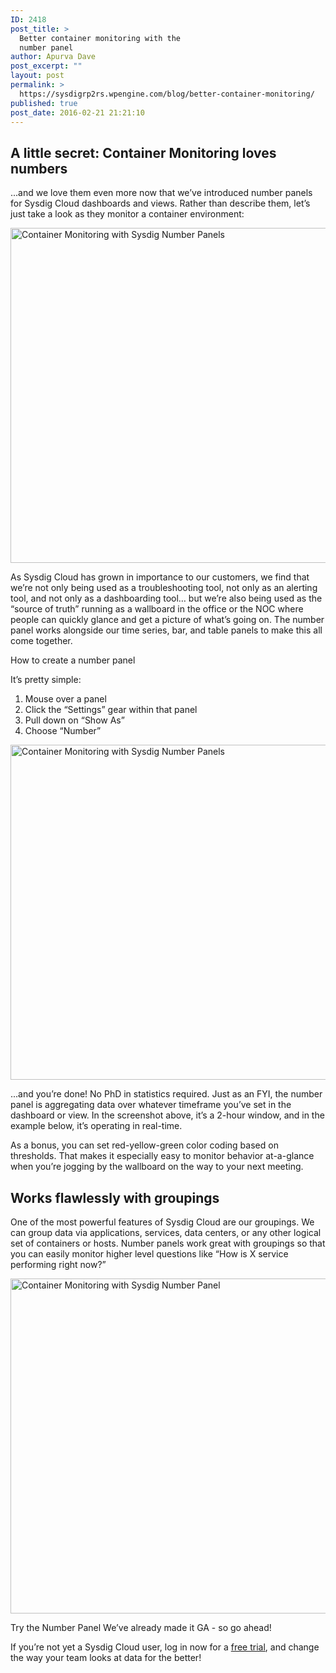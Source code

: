 ```yaml
---
ID: 2418
post_title: >
  Better container monitoring with the
  number panel
author: Apurva Dave
post_excerpt: ""
layout: post
permalink: >
  https://sysdigrp2rs.wpengine.com/blog/better-container-monitoring/
published: true
post_date: 2016-02-21 21:21:10
---
```

## A little secret: Container Monitoring loves numbers

...and we love them even more now that we’ve introduced number panels for Sysdig Cloud dashboards and views. Rather than describe them, let’s just take a look as they monitor a container environment: 

<a data-rel="lightbox-0" href="/wp-content/uploads/2016/02/Number-Panel-Blog-1.png"></a>[<img alt="Container Monitoring with Sysdig Number Panels" class="alignnone" height="536" src="/wp-content/uploads/2016/02/Number-Panel-Blog-1.png" width="750" />][1] 

As Sysdig Cloud has grown in importance to our customers, we find that we’re not only being used as a troubleshooting tool, not only as an alerting tool, and not only as a dashboarding tool… but we’re also being used as the “source of truth” running as a wallboard in the office or the NOC where people can quickly glance and get a picture of what’s going on. The number panel works alongside our time series, bar, and table panels to make this all come together. 

How to create a number panel

It’s pretty simple: 

1.  Mouse over a panel
2.  Click the “Settings” gear within that panel
3.  Pull down on “Show As”
4.  Choose “Number”



<a data-rel="lightbox-0" href="/wp-content/uploads/2016/02/number_panel_feature.gif"></a>[<img alt="Container Monitoring with Sysdig Number Panels" class="alignnone" height="536" src="/wp-content/uploads/2016/02/number_panel_feature.gif" width="750" />][2] 

...and you’re done! No PhD in statistics required. Just as an FYI, the number panel is aggregating data over whatever timeframe you’ve set in the dashboard or view. In the screenshot above, it’s a 2-hour window, and in the example below, it’s operating in real-time.

As a bonus, you can set red-yellow-green color coding based on thresholds. That makes it especially easy to monitor behavior at-a-glance when you’re jogging by the wallboard on the way to your next meeting.

## Works flawlessly with groupings

One of the most powerful features of Sysdig Cloud are our groupings. We can group data via applications, services, data centers, or any other logical set of containers or hosts. Number panels work great with groupings so that you can easily monitor higher level questions like “How is X service performing right now?” 

<a href="/wp-content/uploads/2016/02/Single-Number-Panel-1.png" rel="attachment wp-att-2419"><img src="/wp-content/uploads/2016/02/Single-Number-Panel-1.png" alt="Container Monitoring with Sysdig Number Panel" width="750" height="536" class="alignnone size-medium wp-image-2419" /></a>  
  
Try the Number Panel We’ve already made it GA - so go ahead! 

If you’re not yet a Sysdig Cloud user, log in now for a [free trial][3], and change the way your team looks at data for the better!

 [1]: /wp-content/uploads/2016/02/Number-Panel-Blog-1.png
 [2]: /wp-content/uploads/2016/02/number_panel_feature.gif
 [3]: https://www.sysdigrp2rs.wpengine.com
